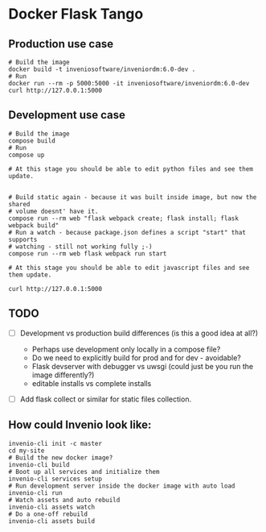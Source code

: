 # Docker Flask Tango

## Production use case

```
# Build the image
docker build -t inveniosoftware/inveniordm:6.0-dev .
# Run
docker run --rm -p 5000:5000 -it inveniosoftware/inveniordm:6.0-dev
curl http://127.0.0.1:5000
```

## Development use case

```
# Build the image
compose build
# Run
compose up

# At this stage you should be able to edit python files and see them update.


# Build static again - because it was built inside image, but now the shared
# volume doesnt' have it.
compose run --rm web "flask webpack create; flask install; flask webpack build"
# Run a watch - because package.json defines a script "start" that supports
# watching - still not working fully ;-)
compose run --rm web flask webpack run start

# At this stage you should be able to edit javascript files and see them update.

curl http://127.0.0.1:5000
```

## TODO

- [ ] Development vs production build differences (is this a good idea at all?)
  - Perhaps use development only locally in a compose file?
  - Do we need to explicitly build for prod and for dev - avoidable?
  - Flask devserver with debugger vs uwsgi (could just be you run the image
    differently?)
  - editable installs vs complete installs
- [ ] Add flask collect or similar for static files collection.


## How could Invenio look like:

```
invenio-cli init -c master
cd my-site
# Build the new docker image?
invenio-cli build
# Boot up all services and initialize them
invenio-cli services setup
# Run development server inside the docker image with auto load
invenio-cli run
# Watch assets and auto rebuild
invenio-cli assets watch
# Do a one-off rebuild
invenio-cli assets build
```
